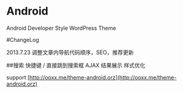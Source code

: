 Android
=======

Android Developer Style WordPress Theme

#ChangeLog

2013.7.23   调整文章内导航代码顺序，SEO，推荐更新


##搜索
快捷键 / 直接跳到搜索框
AJAX 结果展示
样式优化

support [http://ooxx.me/theme-android.orz](http://ooxx.me/theme-android.orz)